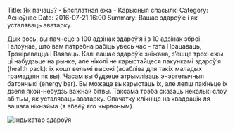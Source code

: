 Title: Як пачаць? - Бясплатная ежа - Карысныя спасылкі
Category: Асноўнае
Date: 2016-07-21 16:00
Summary: Вашае здароў’е і як усталяваць аватарку.

Дык вось, вы пачнеце з 100 адзінак здароў’я і з 10 адзінак зброі.
Галоўнае, што вам патрэбна рабіць увесь час - гэта Працаваць, Трэніравацца і Ваяваць.
Калі вашае здароў’е зніжана, з’ешце трохі ежы ці набудзьце на рынке, але ніколі не карыстайцеся пакункамі здароў’я (health pack): іх кошт вельмі высокі (асабліва для такіх маладых грамадзян як вы). Часам вы будзеце атрымліваць энэргетычныя батончыкі (energy bar). Вы можаце выкарыстаць іх, але лепш пакіньце іх дзеля якой-небудзь важнай бітвы.
Таксама трэба сказаць некалькі слоў аб тым, як усталяваць аватарку. Спачатку клікніце на квадрацік ля вашага нікнэйма (я абвёў яго чырвоным).

![Індыкатар здароўя](https://erepubliktuto.files.wordpress.com/2012/05/1-2-1.png)
